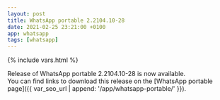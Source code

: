 ```yaml
---
layout: post
title: WhatsApp portable 2.2104.10-28
date: 2021-02-25 23:21:00 +0100
app: whatsapp
tags: [whatsapp]
---
```

{% include vars.html %}

Release of WhatsApp portable 2.2104.10-28 is now available.<br />
You can find links to download this release on the [WhatsApp portable page]({{ var_seo_url | append: '/app/whatsapp-portable/' }}).
